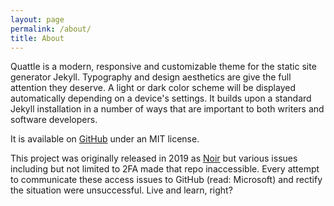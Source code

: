 ```yaml
---
layout: page
permalink: /about/
title: About
---
```


Quattle is a modern, responsive and customizable theme for the static site generator Jekyll. Typography and design aesthetics are give the full attention they deserve. A light or dark color scheme will be displayed automatically depending on a device's settings. It builds upon a standard Jekyll installation in a number of ways that are important to both writers and software developers.

It is available on [GitHub](https://github.com/victorwynne/quattle) under an MIT license.

This project was originally released in 2019 as [Noir](https://github.com/essentialenemy/noir) but various issues including but not limited to 2FA made that repo inaccessible. Every attempt to communicate these access issues to GitHub (read: Microsoft) and rectify the situation were unsuccessful. Live and learn, right?
